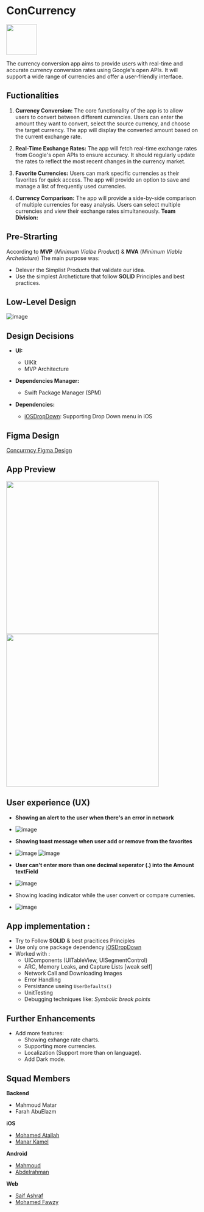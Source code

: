 # ConCurrency                  
<img src="https://github.com/mhmdatallaa/CurrenSee/assets/100219531/88bd3b5e-021c-41e8-8c31-0bcba7db9e4e" width="80">


The currency conversion app aims to provide users with real-time and accurate currency conversion rates using Google's open APIs. It will support a wide range of currencies and offer a user-friendly interface. 




## Fuctionalities
1. **Currency Conversion:** The core functionality of the app is to allow users to convert between different currencies. Users can enter the amount they want to convert, select the source currency, and choose the target currency. The app will display the converted amount based on the current exchange rate.

2. **Real-Time Exchange Rates:** The app will fetch real-time exchange rates from Google's open APIs to ensure accuracy. It should regularly update the rates to reflect the most recent changes in the currency market.

3. **Favorite Currencies:** Users can mark specific currencies as their favorites for quick access. The app will provide an option to save and manage a list of frequently used currencies.

4. **Currency Comparison:** The app will provide a side-by-side comparison of multiple currencies for easy analysis. Users can select multiple currencies and view their exchange rates simultaneously.
**Team Division:**

## Pre-Strarting
According to **MVP** (*Minimum Vialbe Product*) & **MVA** (*Minimum Viable Archeticture*) The main purpose was:
- Delever the Simplist Products that validate our idea.
- Use the simplest Archeticture that follow **SOLID** Principles and best practices.


## Low-Level Design 
![image](https://github.com/mhmdatallaa/CurrenSee/assets/100219531/16bed704-4b9f-4aa2-a45a-8d59ee0f440c)

## Design Decisions
- **UI:**
    - UIKit
    - MVP Architecture

- **Dependencies Manager:**
    - Swift Package Manager (SPM)

- **Dependencies:**
    - [iOSDropDown](https://github.com/jriosdev/iOSDropDown): Supporting Drop Down menu in iOS
 

## Figma Design
[Concurrncy Figma Design](https://www.figma.com/file/IRr6V7fjVKaOHFtGLsWLuc/Con-Currency?type=design&node-id=2-818&mode=design&t=4iDXB64Yp9qfUCJP-0)

 
## App Preview
<img src="https://github.com/mhmdatallaa/ConCurrency/assets/100219531/be51d91b-0e41-47e6-b450-61599fa92978" width="400">     <img src="https://github.com/mhmdatallaa/ConCurrency/assets/100219531/a7a9a790-b0b6-40ba-a34a-45a6647bc7d3" width="400">     


## User experience (UX)
- **Showing an alert to the user when there's an error in network**
- ![image](https://github.com/mhmdatallaa/CurrenSee/assets/100219531/7ec40d3d-189f-4f04-9230-abb5969eca0f)

- **Showing toast message when user add or remove from the favorites**
- ![image](https://github.com/mhmdatallaa/CurrenSee/assets/100219531/477764fd-1bab-477b-810e-27226d83183b) ![image](https://github.com/mhmdatallaa/CurrenSee/assets/100219531/66d57c5b-cfad-448b-a4c0-a9e0e9300abe)

- **User can't enter more than one decimal seperator (.) into the Amount textField**
- ![image](https://github.com/mhmdatallaa/ConCurrency/assets/100219531/ffa05e02-f7e3-43e2-8c64-f21b4b66d6d7)


- Showing loading indicator while the user convert or compare currenies.
- ![image](https://github.com/mhmdatallaa/CurrenSee/assets/100219531/b8ba1072-2d47-4b41-b899-07b78a674d0e)





## App implementation : 
- Try to Follow **SOLID** & best pracitices Principles
- Use only one package dependency [iOSDropDown](https://github.com/jriosdev/iOSDropDown)
- Worked with :
   - UIComponents (UITableView, UISegmentControl)
   - ARC, Memory Leaks, and Capture Lists [weak self] 
   - Network Call and Downloading Images
   - Error Handling
   - Persistance useing `UserDefaults()`
   - UnitTesting
   - Debugging techniques like: *Symbolic break points*

## Further Enhancements 
- Add more features:
   - Showing exhange rate charts.
   - Supporting more currencies.
   -  Localization (Support more than on language).
   -  Add Dark mode.

## Squad Members
**Backend**
- Mahmoud Matar
- Farah AbuElazm

**iOS**
- [Mohamed Atallah](https://github.com/mhmdatallaa)
- [Manar Kamel](https://github.com/mnarkamel)

**Android**
- [Mahmoud](https://github.com/Mahmoudadel17)
- [Abdelrahman](https://github.com/abdelrahmanmohamed19)

**Web**
- [Saif Ashraf](https://github.com/SaifAshraf22)
- [Mohamed Fawzy](https://github.com/Mahmoud-Fawzi-Fayed)
